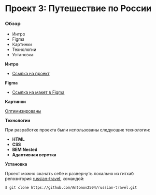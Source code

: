 # Проект 3: Путешествие по России

### Обзор
* Интро
* Figma
* Картинки
* Технологии
* Установка

**Интро**

* [Ссылка на проект](https://antonov2504.github.io/russian-travel/)

**Figma**

* [Ссылка на макет в Figma](https://www.figma.com/file/OyRWEjU6wBwRe1hapzQoLx/Sprint-3%3A-Russia-%2F-desktop-%2B-mobile?node-id=28503%3A0)

**Картинки**

[Оптимизированы](https://tinypng.com/)

**Технологии**

 При разработке проекта были использованы следующие технологии:

- **HTML**
- **CSS**
- **BEM Nested**
- **Адаптивная верстка**

**Установка**

Проект можно скачать себе и развернуть локально из гитхаб репозитория [russian-travel](https://github.com/Antonov2504/russian-travel), командой:
 ```html
$ git clone https://github.com/Antonov2504/russian-travel.git
```